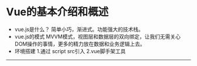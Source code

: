 # Vue的基本介绍和概述 
- vue.js是什么？
简单小巧，渐进式。功能强大的技术栈。
- vue.js的模式
MVVM模式，视图层和数据层的双向绑定，让我们无需关心DOM操作的事情，更多的精力放在数据和业务逻辑上去。
- 环境搭建
1.通过 script src引入
2.vue脚手架工具
**** 